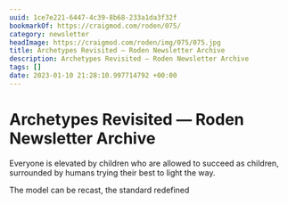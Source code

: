 ```yaml
---
uuid: 1ce7e221-6447-4c39-8b68-233a1da3f32f
bookmarkOf: https://craigmod.com/roden/075/
category: newsletter
headImage: https://craigmod.com/roden/img/075/075.jpg
title: Archetypes Revisited — Roden Newsletter Archive
description: Archetypes Revisited — Roden Newsletter Archive
tags: []
date: 2023-01-10 21:28:10.997714792 +00:00
---
```

# Archetypes Revisited — Roden Newsletter Archive

Everyone is elevated by children who are allowed to succeed as children, surrounded by humans trying their best to light the way.


The model can be recast, the standard redefined